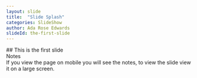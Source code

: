 ```yaml
---
layout: slide
title:  "Slide Splash"
categories: SlideShow
author: Ada Rose Edwards
slideId: the-first-slide
---
```


<div class="slide-content">
	<div class="marked">
## This is the first slide
	</div>
</div>
<div class="notes">
	<div class="heading">Notes</div>
	<div class="marked">
If you view the page on mobile you will see the notes,
to view the slide view it on a large screen.
	</div>
</div>
